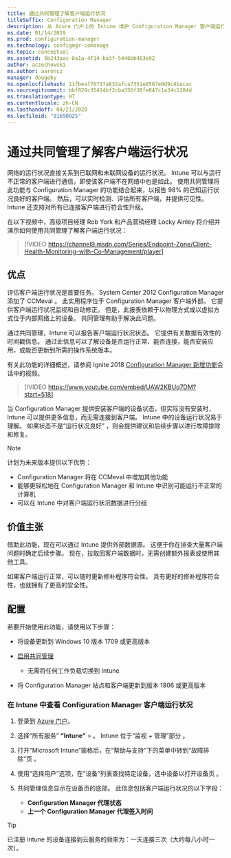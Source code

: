 ```yaml
---
title: 通过共同管理了解客户端运行状况
titleSuffix: Configuration Manager
description: 从 Azure 门户上的 Intune 维护 Configuration Manager 客户端运行状况的可见性
ms.date: 01/14/2019
ms.prod: configuration-manager
ms.technology: configmgr-comanage
ms.topic: conceptual
ms.assetid: 5b243aac-8a1a-4f14-ba3f-5446bb483e92
author: aczechowski
ms.author: aaroncz
manager: dougeby
ms.openlocfilehash: 11fbeaf76737a832afca7351e8587e0d9c4bacac
ms.sourcegitcommit: bbf820c35414bf2cba356f30fe047c1a34c5384d
ms.translationtype: HT
ms.contentlocale: zh-CN
ms.lasthandoff: 04/21/2020
ms.locfileid: "81690825"
---
```

# <a name="client-health-with-co-management"></a>通过共同管理了解客户端运行状况

网络的运行状况直接关系到已联网和未联网设备的运行状况。 Intune 可以与运行不正常的客户端进行通信，即使该客户端不在网络中也是如此。 使用共同管理将此功能与 Configuration Manager 的功能结合起来，以报告 98% 的已知运行状况良好的客户端。 然后，可以实时检测、评估所有客户端，并提供可见性。 Intune 还支持对所有已连接客户端进行符合性升级。

在以下视频中，高级项目经理 Rob York 和产品营销经理 Locky Ainley 将介绍并演示如何使用共同管理了解客户端运行状况：

> [!VIDEO https://channel9.msdn.com/Series/Endpoint-Zone/Client-Health-Monitoring-with-Co-Management/player]



## <a name="benefits"></a>优点

评估客户端运行状况是首要任务。 System Center 2012 Configuration Manager 添加了 CCMeval  。 此实用程序位于 Configuration Manager 客户端外部。 它提供客户端运行状况监视和自动修正。 但是，此报表依赖于以物理方式或以虚拟方式位于内部网络上的设备。 共同管理有助于解决此问题。

通过共同管理，Intune 可以报告客户端运行状况状态。 它提供有关数据有效性的时间戳信息。 通过此信息可以了解设备是否运行正常、能否连接，能否安装应用，或能否更新到所需的操作系统版本。 

有关此功能的详细概述，请参阅 Ignite 2018 [Configuration Manager 新增功能](https://myignite.techcommunity.microsoft.com/sessions/64591)会话中的视频。

> [!VIDEO https://www.youtube.com/embed/UAW2KBUq7DM?start=518]


当 Configuration Manager 提供安装客户端的设备状态，但实际没有安装时，Intune 可以提供更多信息，而无需连接到客户端。 Intune 中的设备运行状况易于理解。 如果状态不是“运行状况良好”  ，则会提供建议和后续步骤以进行故障排除和修复。

> [!Note]  
> 计划为未来版本提供以下优势：
> - Configuration Manager 将在 CCMeval 中增加其他功能  
> - 能够更轻松地在 Configuration Manager 和 Intune 中识别可能运行不正常的计算机  
> - 可以在 Intune 中对客户端运行状况数据进行分组  



## <a name="value-proposition"></a>价值主张

借助此功能，现在可以通过 Intune 提供外部数据源。 这便于你在排查大量客户端问题时确定后续步骤。 现在，拉取回客户端数据时，无需创建额外报表或使用其他工具。

如果客户端运行正常，可以随时更新修补程序符合性。 具有更好的修补程序符合性，也就拥有了更高的安全性。



## <a name="configure"></a>配置

若要开始使用此功能，请使用以下步骤：

- 将设备更新到 Windows 10 版本 1709 或更高版本  

- [启用共同管理](how-to-enable.md)  
    - 无需将任何工作负载切换到 Intune  

- 将 Configuration Manager 站点和客户端更新到版本 1806 或更高版本   


### <a name="review-configuration-manager-client-health-in-intune"></a>在 Intune 中查看 Configuration Manager 客户端运行状况

1. 登录到 [Azure 门户](https://portal.azure.com/)。  

2. 选择“所有服务” **“Intune”**  >   。 Intune 位于“监视 + 管理”部分  。  

3. 打开“Microsoft Intune”窗格后，在“帮助与支持”下的菜单中转到“故障排除”页    。  

4. 使用“选择用户”选项，在“设备”列表查找特定设备，选中设备以打开设备页   。  

5. 共同管理信息显示在设备页的底部。 此信息包括客户端运行状况的以下字段：  
    - **Configuration Manager 代理状态**  
    - **上一个 Configuration Manager 代理签入时间**  

> [!Tip]  
> 已注册 Intune 的设备连接到云服务的频率为：一天连接三次（大约每八小时一次）。 
